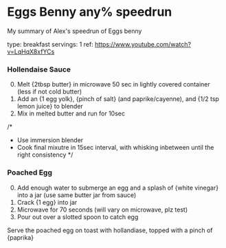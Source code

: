 # Eggs Benny any% speedrun

My summary of Alex's speedrun of Eggs benny

type: breakfast
servings: 1
ref: https://www.youtube.com/watch?v=LqHqX8xfYCs



### Hollendaise Sauce

0. Melt {2tbsp butter} in microwave 50 sec in lightly covered container (less if not cold butter)
1. Add an {1 egg yolk}, {pinch of salt} (and paprike/cayenne), and {1/2 tsp lemon juice} to blender
2. Mix in melted butter and run for 10sec

/*
- Use immersion blender
- Cook final mixutre in 15sec interval, with whisking inbetween until the right consistency
*/


### Poached Egg

0. Add enough water to submerge an egg and a splash of {white vinegar} into a jar (use same butter jar from sauce)
1. Crack {1 egg} into jar
2. Microwave for 70 seconds (will vary on microwave, plz test)
3. Pour out over a slotted spoon to catch egg


Serve the poached egg on toast with hollandiase, topped with a pinch of {paprika}


